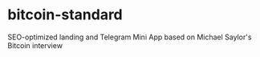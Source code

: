 # bitcoin-standard
SEO-optimized landing and Telegram Mini App based on Michael Saylor's Bitcoin interview
